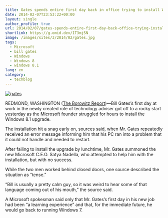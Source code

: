 ```yaml
---
title: Gates spends entire first day back in office trying to install Windows 8.1
date: 2014-02-07T23:53:22+00:00
layout: single
author_profile: true
url: 2014/02/07/gates-spends-entire-first-day-back-office-trying-install-windows-8-1/
shortlink: https://g.omid.dev/1T3mjSN
image: /images/sites/3/2014/02/gates.jpg
tags:
  - Microsoft
  - bill gates
  - Windows
  - Windows 8
  - windows 8.1
lang: en
category: 
  - techblog
---
```

[![gates](/images/2014/02/gates.jpg)](/images/2014/02/gates.jpg)

REDMOND, WASHINGTON ([The Borowitz Report](http://www.newyorker.com/online/blogs/borowitzreport/))—Bill Gates’s first day at work in the newly created role of technology adviser got off to a rocky start yesterday as the Microsoft founder struggled for hours to install the Windows 8.1 upgrade.

The installation hit a snag early on, sources said, when Mr. Gates repeatedly received an error message informing him that his PC ran into a problem that it could not handle and needed to restart.

After failing to install the upgrade by lunchtime, Mr. Gates summoned the new Microsoft C.E.O. Satya Nadella, who attempted to help him with the installation, but with no success.

While the two men worked behind closed doors, one source described the situation as “tense.”

“Bill is usually a pretty calm guy, so it was weird to hear some of that language coming out of his mouth,” the source said.

A Microsoft spokesman said only that Mr. Gates’s first day in his new job had been “a learning experience” and that, for the immediate future, he would go back to running Windows 7.